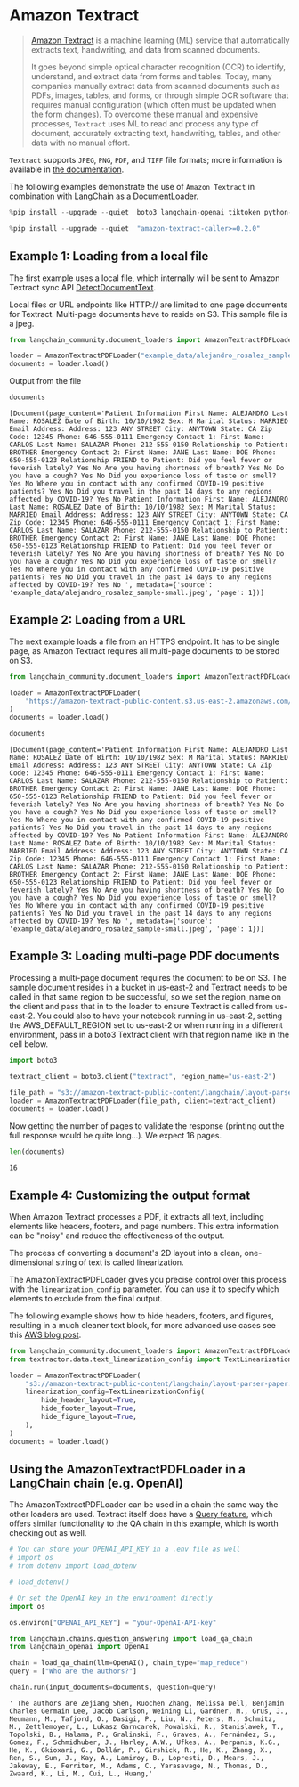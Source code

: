 # Amazon Textract 

>[Amazon Textract](https://docs.aws.amazon.com/managedservices/latest/userguide/textract.html) is a machine learning (ML) service that automatically extracts text, handwriting, and data from scanned documents.
>
>It goes beyond simple optical character recognition (OCR) to identify, understand, and extract data from forms and tables. Today, many companies manually extract data from scanned documents such as PDFs, images, tables, and forms, or through simple OCR software that requires manual configuration (which often must be updated when the form changes). To overcome these manual and expensive processes, `Textract` uses ML to read and process any type of document, accurately extracting text, handwriting, tables, and other data with no manual effort. 

`Textract` supports `JPEG`, `PNG`, `PDF`, and `TIFF` file formats; more information is available in [the documentation](https://docs.aws.amazon.com/textract/latest/dg/limits-document.html).

The following examples demonstrate the use of `Amazon Textract` in combination with LangChain as a DocumentLoader.


```python
%pip install --upgrade --quiet  boto3 langchain-openai tiktoken python-dotenv
```


```python
%pip install --upgrade --quiet  "amazon-textract-caller>=0.2.0"
```

## Example 1: Loading from a local file

The first example uses a local file, which internally will be sent to Amazon Textract sync API [DetectDocumentText](https://docs.aws.amazon.com/textract/latest/dg/API_DetectDocumentText.html). 

Local files or URL endpoints like HTTP:// are limited to one page documents for Textract.
Multi-page documents have to reside on S3. This sample file is a jpeg.


```python
from langchain_community.document_loaders import AmazonTextractPDFLoader

loader = AmazonTextractPDFLoader("example_data/alejandro_rosalez_sample-small.jpeg")
documents = loader.load()
```

Output from the file


```python
documents
```



```output
[Document(page_content='Patient Information First Name: ALEJANDRO Last Name: ROSALEZ Date of Birth: 10/10/1982 Sex: M Marital Status: MARRIED Email Address: Address: 123 ANY STREET City: ANYTOWN State: CA Zip Code: 12345 Phone: 646-555-0111 Emergency Contact 1: First Name: CARLOS Last Name: SALAZAR Phone: 212-555-0150 Relationship to Patient: BROTHER Emergency Contact 2: First Name: JANE Last Name: DOE Phone: 650-555-0123 Relationship FRIEND to Patient: Did you feel fever or feverish lately? Yes No Are you having shortness of breath? Yes No Do you have a cough? Yes No Did you experience loss of taste or smell? Yes No Where you in contact with any confirmed COVID-19 positive patients? Yes No Did you travel in the past 14 days to any regions affected by COVID-19? Yes No Patient Information First Name: ALEJANDRO Last Name: ROSALEZ Date of Birth: 10/10/1982 Sex: M Marital Status: MARRIED Email Address: Address: 123 ANY STREET City: ANYTOWN State: CA Zip Code: 12345 Phone: 646-555-0111 Emergency Contact 1: First Name: CARLOS Last Name: SALAZAR Phone: 212-555-0150 Relationship to Patient: BROTHER Emergency Contact 2: First Name: JANE Last Name: DOE Phone: 650-555-0123 Relationship FRIEND to Patient: Did you feel fever or feverish lately? Yes No Are you having shortness of breath? Yes No Do you have a cough? Yes No Did you experience loss of taste or smell? Yes No Where you in contact with any confirmed COVID-19 positive patients? Yes No Did you travel in the past 14 days to any regions affected by COVID-19? Yes No ', metadata={'source': 'example_data/alejandro_rosalez_sample-small.jpeg', 'page': 1})]
```


## Example 2: Loading from a URL
The next example loads a file from an HTTPS endpoint. 
It has to be single page, as Amazon Textract requires all multi-page documents to be stored on S3.


```python
from langchain_community.document_loaders import AmazonTextractPDFLoader

loader = AmazonTextractPDFLoader(
    "https://amazon-textract-public-content.s3.us-east-2.amazonaws.com/langchain/alejandro_rosalez_sample_1.jpg"
)
documents = loader.load()
```


```python
documents
```



```output
[Document(page_content='Patient Information First Name: ALEJANDRO Last Name: ROSALEZ Date of Birth: 10/10/1982 Sex: M Marital Status: MARRIED Email Address: Address: 123 ANY STREET City: ANYTOWN State: CA Zip Code: 12345 Phone: 646-555-0111 Emergency Contact 1: First Name: CARLOS Last Name: SALAZAR Phone: 212-555-0150 Relationship to Patient: BROTHER Emergency Contact 2: First Name: JANE Last Name: DOE Phone: 650-555-0123 Relationship FRIEND to Patient: Did you feel fever or feverish lately? Yes No Are you having shortness of breath? Yes No Do you have a cough? Yes No Did you experience loss of taste or smell? Yes No Where you in contact with any confirmed COVID-19 positive patients? Yes No Did you travel in the past 14 days to any regions affected by COVID-19? Yes No Patient Information First Name: ALEJANDRO Last Name: ROSALEZ Date of Birth: 10/10/1982 Sex: M Marital Status: MARRIED Email Address: Address: 123 ANY STREET City: ANYTOWN State: CA Zip Code: 12345 Phone: 646-555-0111 Emergency Contact 1: First Name: CARLOS Last Name: SALAZAR Phone: 212-555-0150 Relationship to Patient: BROTHER Emergency Contact 2: First Name: JANE Last Name: DOE Phone: 650-555-0123 Relationship FRIEND to Patient: Did you feel fever or feverish lately? Yes No Are you having shortness of breath? Yes No Do you have a cough? Yes No Did you experience loss of taste or smell? Yes No Where you in contact with any confirmed COVID-19 positive patients? Yes No Did you travel in the past 14 days to any regions affected by COVID-19? Yes No ', metadata={'source': 'example_data/alejandro_rosalez_sample-small.jpeg', 'page': 1})]
```


## Example 3: Loading multi-page PDF documents

Processing a multi-page document requires the document to be on S3. The sample document resides in a bucket in us-east-2 and Textract needs to be called in that same region to be successful, so we set the region_name on the client and pass that in to the loader to ensure Textract is called from us-east-2. You could also to have your notebook running in us-east-2, setting the AWS_DEFAULT_REGION set to us-east-2 or when running in a different environment, pass in a boto3 Textract client with that region name like in the cell below.


```python
import boto3

textract_client = boto3.client("textract", region_name="us-east-2")

file_path = "s3://amazon-textract-public-content/langchain/layout-parser-paper.pdf"
loader = AmazonTextractPDFLoader(file_path, client=textract_client)
documents = loader.load()
```

Now getting the number of pages to validate the response (printing out the full response would be quite long...). We expect 16 pages.


```python
len(documents)
```



```output
16
```


## Example 4: Customizing the output format

When Amazon Textract processes a PDF, it extracts all text, including elements like headers, footers, and page numbers. This extra information can be "noisy" and reduce the effectiveness of the output.

The process of converting a document's 2D layout into a clean, one-dimensional string of text is called linearization.

The AmazonTextractPDFLoader gives you precise control over this process with the `linearization_config` parameter. You can use it to specify which elements to exclude from the final output.

The following example shows how to hide headers, footers, and figures, resulting in a much cleaner text block, for more advanced use cases see this [AWS blog post](https://aws.amazon.com/blogs/machine-learning/amazon-textracts-new-layout-feature-introduces-efficiencies-in-general-purpose-and-generative-ai-document-processing-tasks/).


```python
from langchain_community.document_loaders import AmazonTextractPDFLoader
from textractor.data.text_linearization_config import TextLinearizationConfig

loader = AmazonTextractPDFLoader(
    "s3://amazon-textract-public-content/langchain/layout-parser-paper.pdf",
    linearization_config=TextLinearizationConfig(
        hide_header_layout=True,
        hide_footer_layout=True,
        hide_figure_layout=True,
    ),
)
documents = loader.load()
```

## Using the AmazonTextractPDFLoader in a LangChain chain (e.g. OpenAI)

The AmazonTextractPDFLoader can be used in a chain the same way the other loaders are used.
Textract itself does have a [Query feature](https://docs.aws.amazon.com/textract/latest/dg/API_Query.html), which offers similar functionality to the QA chain in this example, which is worth checking out as well.


```python
# You can store your OPENAI_API_KEY in a .env file as well
# import os
# from dotenv import load_dotenv

# load_dotenv()
```


```python
# Or set the OpenAI key in the environment directly
import os

os.environ["OPENAI_API_KEY"] = "your-OpenAI-API-key"
```


```python
from langchain.chains.question_answering import load_qa_chain
from langchain_openai import OpenAI

chain = load_qa_chain(llm=OpenAI(), chain_type="map_reduce")
query = ["Who are the authors?"]

chain.run(input_documents=documents, question=query)
```



```output
' The authors are Zejiang Shen, Ruochen Zhang, Melissa Dell, Benjamin Charles Germain Lee, Jacob Carlson, Weining Li, Gardner, M., Grus, J., Neumann, M., Tafjord, O., Dasigi, P., Liu, N., Peters, M., Schmitz, M., Zettlemoyer, L., Lukasz Garncarek, Powalski, R., Stanislawek, T., Topolski, B., Halama, P., Gralinski, F., Graves, A., Fernández, S., Gomez, F., Schmidhuber, J., Harley, A.W., Ufkes, A., Derpanis, K.G., He, K., Gkioxari, G., Dollár, P., Girshick, R., He, K., Zhang, X., Ren, S., Sun, J., Kay, A., Lamiroy, B., Lopresti, D., Mears, J., Jakeway, E., Ferriter, M., Adams, C., Yarasavage, N., Thomas, D., Zwaard, K., Li, M., Cui, L., Huang,'
```
